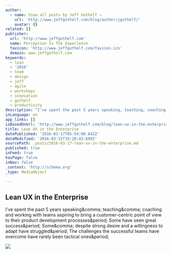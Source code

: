 ```yaml
---
author:
  - name: View all posts by Jeff Gothelf →
    url: 'http://www.jeffgothelf.com/blog/author/jgothelf/'
    avatar: {}
related: []
publisher:
  url: 'http://www.jeffgothelf.com'
  name: Perception Is The Experience
  favicon: 'http://www.jeffgothelf.com/favicon.ico'
  domain: www.jeffgothelf.com
keywords:
  - lean
  - '2016'
  - team
  - design
  - jeff
  - agile
  - workshops
  - innovation
  - gothelf
  - productivity
description: "I've spent the past 5 years speaking, teaching, coaching and working with teams aspiring to bring a customer-centric point of view to their product development processes. Some have seen great success. Some, despite strong desire and a willingness to adapt have struggled. The challenges the successful teams have overcome have rarely been tactical ones."
inLanguage: en
app_links: []
isBasedOnUrl: 'http://www.jeffgothelf.com/blog/lean-ux-in-the-enterprise/?utm_content=buffer89c1e&utm_medium=social&utm_source=twitter.com&utm_campaign=buffer#sthash.rwU56O4M.5vYSMs5P.dpbs'
title: Lean UX in the Enterprise
datePublished: '2016-03-17T05:54:00.642Z'
dateModified: '2016-03-15T19:28:43.699Z'
sourcePath: _posts/2016-03-17-lean-ux-in-the-enterprise.md
published: true
inFeed: true
hasPage: false
inNav: false
_context: 'http://schema.org'
_type: MediaObject

---
```

<article style=""><h1>Lean UX in the Enterprise</h1><p>I've spent the past 5 years speaking&amp;comma; teaching&amp;comma; coaching and working with teams aspiring to bring a customer-centric point of view to their product development processes&amp;period; Some have seen great success&amp;period; Some&amp;comma; despite strong desire and a willingness to adapt have struggled&amp;period; The challenges the successful teams have overcome have rarely been tactical ones&amp;period;</p><img src="http://www.jeffgothelf.com/blog/wp-content/uploads/2015/11/2015-10-23-05.12.06-940x705.jpg" /></article>